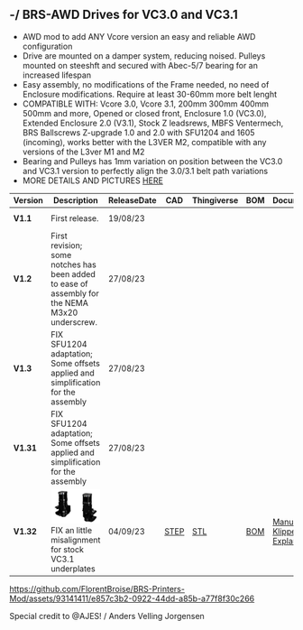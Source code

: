 ## -/ BRS-AWD Drives for VC3.0 and VC3.1

- AWD mod to add ANY Vcore version an easy and reliable AWD configuration
- Drive are mounted on a damper system, reducing noised. Pulleys mounted on steeshft and secured with Abec-5/7 bearing for an increased lifespan
- Easy assembly, no modifications of the Frame needed, no need of Enclosure modifications. Require at least 30-60mm more belt lenght
- COMPATIBLE WITH: Vcore 3.0, Vcore 3.1, 200mm 300mm 400mm 500mm and more, Opened or closed front, Enclosure 1.0 (VC3.0), Extended Enclosure 2.0 (V3.1), Stock Z leadsrews, MBFS Ventermech, BRS Ballscrews Z-upgrade 1.0 and 2.0 with SFU1204 and 1605 (incoming), works better with the L3VER M2, compatible with any versions of the L3ver M1 and M2
- Bearing and Pulleys has 1mm variation on position between the VC3.0 and VC3.1 version to perfectly align the 3.0/3.1 belt path variations
- MORE DETAILS AND PICTURES [HERE](https://store.brs-engineering.com/products/brs-awd-drive-1-1)

Version|Description|ReleaseDate|CAD|Thingiverse|BOM|Documentation|License|Order
-------------|-----------|-----------|-----------|------------|------------|------------|-----------|-----------
**V1.1**|First release. |19/08/23|||||![alt text](/image/license.png)|
**V1.2**|First revision; some notches has been added to ease of assembly for the NEMA M3x20 underscrew. |27/08/23|||||![alt text](/image/license.png)|
**V1.3**|FIX SFU1204 adaptation; Some offsets applied and simplification for the assembly |27/08/23|| |||![alt text](/image/license.png)|
**V1.31**|FIX SFU1204 adaptation; Some offsets applied and simplification for the assembly |27/08/23|| |||![alt text](/image/license.png)|
**V1.32**|![alt text](/image/and.PNG)<br> FIX an little misalignment for stock VC3.1 underplates |04/09/23|[STEP](https://github.com/FlorentBroise/BRS-Printers-Mod/blob/main/cad/BRS-AWD-Drive-1-1.zip)| [STL](https://www.printables.com/model/557508-brs-awd-drive-for-vcore-3031) |[BOM](https://github.com/FlorentBroise/BRS-Printers-Mod/blob/main/bom/BOM-AWD1.pdf)|[Manual](manuals/BRS-AWD-Drive-v132.pdf) / [Klipper-CFG](https://github.com/FlorentBroise/BRS-Printers-Mod/tree/main/manuals/KlipperconfAWD.pdf)  /  [Explanation](https://github.com/FlorentBroise/BRS-Printers-Mod/tree/main/manuals/BRS-AWD-Driver-Part-explanations.pdf)|![alt text](/image/license.png)|[SHOP](https://store.brs-engineering.com/products/brs-awd-drive-1-1)



https://github.com/FlorentBroise/BRS-Printers-Mod/assets/93141411/e857c3b2-0922-44dd-a85b-a77f8f30c266



Special credit to @AJES! / Anders Velling Jorgensen
